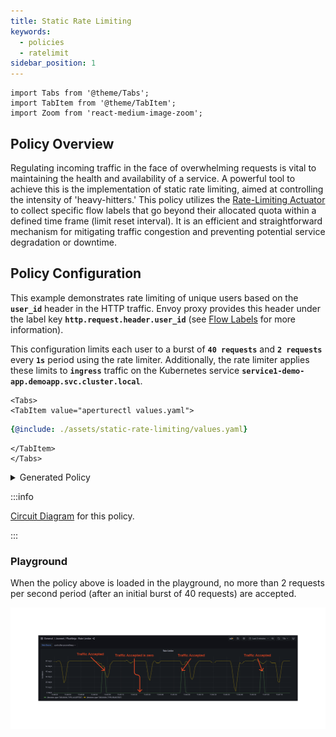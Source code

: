 ```yaml
---
title: Static Rate Limiting
keywords:
  - policies
  - ratelimit
sidebar_position: 1
---
```


```mdx-code-block
import Tabs from '@theme/Tabs';
import TabItem from '@theme/TabItem';
import Zoom from 'react-medium-image-zoom';
```

## Policy Overview

Regulating incoming traffic in the face of overwhelming requests is vital to
maintaining the health and availability of a service. A powerful tool to achieve
this is the implementation of static rate limiting, aimed at controlling the
intensity of 'heavy-hitters.' This policy utilizes the
[Rate-Limiting Actuator](/concepts/rate-limiter.md) to collect specific flow
labels that go beyond their allocated quota within a defined time frame (limit
reset interval). It is an efficient and straightforward mechanism for mitigating
traffic congestion and preventing potential service degradation or downtime.

## Policy Configuration

This example demonstrates rate limiting of unique users based on the
**`user_id`** header in the HTTP traffic. Envoy proxy provides this header under
the label key **`http.request.header.user_id`** (see
[Flow Labels](/concepts/flow-label.md) for more information).

This configuration limits each user to a burst of **`40 requests`** and
**`2 requests`** every **`1s`** period using the rate limiter. Additionally, the
rate limiter applies these limits to **`ingress`** traffic on the Kubernetes
service **`service1-demo-app.demoapp.svc.cluster.local`**.

```mdx-code-block
<Tabs>
<TabItem value="aperturectl values.yaml">
```

```yaml
{@include: ./assets/static-rate-limiting/values.yaml}
```

```mdx-code-block
</TabItem>
</Tabs>

```

<details><summary>Generated Policy</summary>
<p>

```yaml
{@include: ./assets/static-rate-limiting/static-rate-limiting.yaml}
```

</p>
</details>

:::info

[Circuit Diagram](./assets/static-rate-limiting/static-rate-limiting.mmd.svg)
for this policy.

:::

### Playground

When the policy above is loaded in the playground, no more than 2 requests per
second period (after an initial burst of 40 requests) are accepted.

<Zoom>

![Static Rate Limiting](./assets/static-rate-limiting/static-rate-limiting-02.png)

</Zoom>

